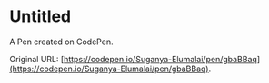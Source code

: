 # Untitled

A Pen created on CodePen.

Original URL: [https://codepen.io/Suganya-Elumalai/pen/gbaBBaq](https://codepen.io/Suganya-Elumalai/pen/gbaBBaq).

